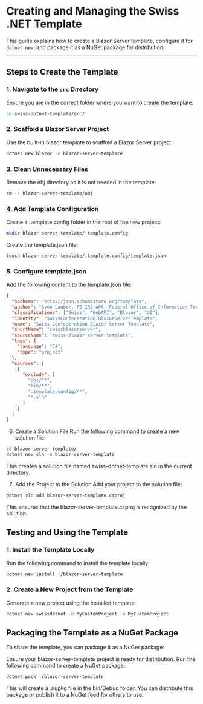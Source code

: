 # Creating and Managing the Swiss .NET Template

This guide explains how to create a Blazor Server template, configure it for `dotnet new`, and package it as a NuGet package for distribution.

---

## **Steps to Create the Template**

### 1. Navigate to the `src` Directory
Ensure you are in the correct folder where you want to create the template:
```bash
cd swiss-dotnet-template/src/
```

### 2. Scaffold a Blazor Server Project
Use the built-in blazor template to scaffold a Blazor Server project:
```bash
dotnet new blazor -o blazor-server-template
```

### 3. Clean Unnecessary Files
Remove the obj directory as it is not needed in the template:
```bash
rm -r blazor-server-template/obj
```

### 4. Add Template Configuration
Create a .template.config folder in the root of the new project:
```bash
mkdir blazor-server-template/.template.config
```

Create the template.json file:
```bash
touch blazor-server-template/.template.config/template.json
```

### 5. Configure template.json
Add the following content to the template.json file:
```json
{
  "$schema": "http://json.schemastore.org/template",
  "author": "Sven Lauber, PS-IRS-APA, Federal Office of Information Technology ",
  "classifications": ["Swiss", "WebAPI", "Blazor", "UI"],
  "identity": "SwissConfederation.BlazorServerTemplate",
  "name": "Swiss Confederation Blazor Server Template",
  "shortName": "swissblazorserver",
  "sourceName": "swiss-blazor-server-template",
  "tags": {
    "language": "C#",
    "type": "project"
  },
  "sources": [
    {
      "exclude": [
        "obj/**",
        "bin/**",
        ".template.config/**",
        "*.sln"
      ]
    }
  ]
}
```

6. Create a Solution File
Run the following command to create a new solution file:
```bash
cd blazor-server-template/
dotnet new sln -n blazor-server-template
```

This creates a solution file named swiss-dotnet-template.sln in the current directory.

7. Add the Project to the Solution
Add your project to the solution file:
```bash
dotnet sln add blazor-server-template.csproj
```

This ensures that the blazor-server-template.csproj is recognized by the solution.

## Testing and Using the Template
### 1. Install the Template Locally
Run the following command to install the template locally:
```bash
dotnet new install ./blazor-server-template
```

### 2. Create a New Project from the Template
Generate a new project using the installed template:
```bash
dotnet new swissdotnet -n MyCustomProject -o MyCustomProject
```

## Packaging the Template as a NuGet Package
To share the template, you can package it as a NuGet package:

Ensure your blazor-server-template project is ready for distribution.
Run the following command to create a NuGet package:
```bash
dotnet pack ./blazor-server-template
```

This will create a .nupkg file in the bin/Debug folder. You can distribute this package or publish it to a NuGet feed for others to use.